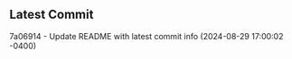 
## Latest Commit
7a06914 - Update README with latest commit info (2024-08-29 17:00:02 -0400) <Yunxi-Zhou>
